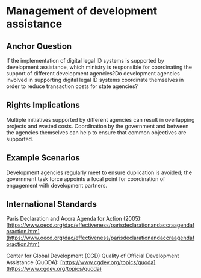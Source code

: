 # Management of development assistance

## Anchor Question

If the implementation of digital legal ID systems is supported by development assistance, which ministry is responsible for coordinating the support of different development agencies?Do development agencies involved in supporting digital legal ID systems coordinate themselves in order to reduce transaction costs for state agencies?

## Rights Implications

Multiple initiatives supported by different agencies can result in overlapping projects and wasted costs. Coordination by the government and between the agencies themselves can help to ensure that common objectives are supported.

## Example Scenarios

Development agencies regularly meet to ensure duplication is avoided; the government task force appoints a focal point for coordination of engagement with development partners.

## International Standards

Paris Declaration and Accra Agenda for Action (2005): [https://www.oecd.org/dac/effectiveness/parisdeclarationandaccraagendaforaction.htm](https://www.oecd.org/dac/effectiveness/parisdeclarationandaccraagendaforaction.htm)

Center for Global Development (CGD) Quality of Official Development Assistance (QuODA): [https://www.cgdev.org/topics/quoda](https://www.cgdev.org/topics/quoda)
